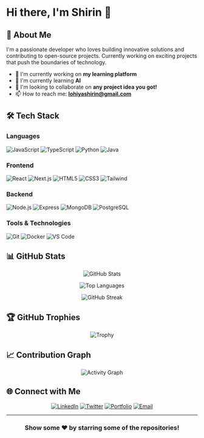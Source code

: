 # Hi there, I'm Shirin 👋


## 🚀 About Me

I'm a passionate developer who loves building innovative solutions and contributing to open-source projects. Currently working on exciting projects that push the boundaries of technology.

- 🔭 I'm currently working on **my learning platform**
- 🌱 I'm currently learning **AI**
- 👯 I'm looking to collaborate on **any project idea you got!**
- 📫 How to reach me: **lohiyashirin@gmail.com**

## 🛠️ Tech Stack

### Languages
![JavaScript](https://img.shields.io/badge/-JavaScript-F7DF1E?style=flat-square&logo=javascript&logoColor=black)
![TypeScript](https://img.shields.io/badge/-TypeScript-3178C6?style=flat-square&logo=typescript&logoColor=white)
![Python](https://img.shields.io/badge/-Python-3776AB?style=flat-square&logo=python&logoColor=white)
![Java](https://img.shields.io/badge/-Java-007396?style=flat-square&logo=java&logoColor=white)

### Frontend
![React](https://img.shields.io/badge/-React-61DAFB?style=flat-square&logo=react&logoColor=black)
![Next.js](https://img.shields.io/badge/-Next.js-000000?style=flat-square&logo=next.js&logoColor=white)
![HTML5](https://img.shields.io/badge/-HTML5-E34F26?style=flat-square&logo=html5&logoColor=white)
![CSS3](https://img.shields.io/badge/-CSS3-1572B6?style=flat-square&logo=css3&logoColor=white)
![Tailwind](https://img.shields.io/badge/-Tailwind_CSS-38B2AC?style=flat-square&logo=tailwind-css&logoColor=white)

### Backend
![Node.js](https://img.shields.io/badge/-Node.js-339933?style=flat-square&logo=node.js&logoColor=white)
![Express](https://img.shields.io/badge/-Express-000000?style=flat-square&logo=express&logoColor=white)
![MongoDB](https://img.shields.io/badge/-MongoDB-47A248?style=flat-square&logo=mongodb&logoColor=white)
![PostgreSQL](https://img.shields.io/badge/-PostgreSQL-336791?style=flat-square&logo=postgresql&logoColor=white)

### Tools & Technologies
![Git](https://img.shields.io/badge/-Git-F05032?style=flat-square&logo=git&logoColor=white)
![Docker](https://img.shields.io/badge/-Docker-2496ED?style=flat-square&logo=docker&logoColor=white)
![VS Code](https://img.shields.io/badge/-VS_Code-007ACC?style=flat-square&logo=visual-studio-code&logoColor=white)

## 📊 GitHub Stats

<div align="center">

  ![GitHub Stats](https://github-readme-stats.vercel.app/api?username=ShirinLohiya&show_icons=true&theme=radical&hide_border=true&bg_color=0D1117)

  ![Top Languages](https://github-readme-stats.vercel.app/api/top-langs/?username=ShirinLohiya&layout=compact&theme=radical&hide_border=true&bg_color=0D1117)

  ![GitHub Streak](https://github-readme-streak-stats.herokuapp.com/?user=ShirinLohiya&theme=radical&hide_border=true&background=0D1117)

</div>

## 🏆 GitHub Trophies

<div align="center">

  ![Trophy](https://github-profile-trophy.vercel.app/?username=ShirinLohiya&theme=radical&no-frame=true&no-bg=true&row=1&column=7)

</div>

## 📈 Contribution Graph

<div align="center">

  ![Activity Graph](https://github-readme-activity-graph.vercel.app/graph?username=ShirinLohiya&theme=react-dark&hide_border=true&area=true)

</div>


## 🌐 Connect with Me

<div align="center">

  [![LinkedIn](https://img.shields.io/badge/-LinkedIn-0A66C2?style=for-the-badge&logo=linkedin&logoColor=white)](https://linkedin.com/in/yourprofile)
  [![Twitter](https://img.shields.io/badge/-Twitter-1DA1F2?style=for-the-badge&logo=twitter&logoColor=white)](https://twitter.com/yourhandle)
  [![Portfolio](https://img.shields.io/badge/-Portfolio-000000?style=for-the-badge&logo=vercel&logoColor=white)](https://yourportfolio.com)
  [![Email](https://img.shields.io/badge/-Email-EA4335?style=for-the-badge&logo=gmail&logoColor=white)](mailto:your.email@example.com)

</div>



---

<div align="center">

  ### Show some ❤️ by starring some of the repositories!


</div>
